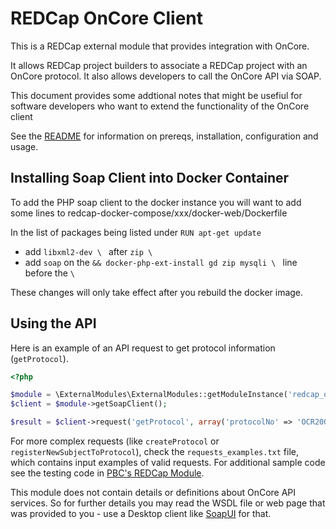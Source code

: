 # REDCap OnCore Client
This is a REDCap external module that provides integration with OnCore.

It allows REDCap project builders to associate a REDCap project with an OnCore protocol. It also allows developers to call the OnCore API via SOAP.

This document provides some addtional notes that might be usefiul for software developers who want to extend the functionality of the OnCore client

See the [README](README.md) for information on prereqs, installation, configuration and usage.

## Installing Soap Client into Docker Container

To add the PHP soap client to the docker instance you will want to add some lines to  redcap-docker-compose/xxx/docker-web/Dockerfile

In the list of packages being listed under `RUN apt-get update` 
* add `libxml2-dev \ ` after `zip \ `
* add `soap` on the `&& docker-php-ext-install gd zip mysqli \ ` line before the `\ `

These changes will only take effect after you rebuild the docker image.



## Using the API

Here is an example of an API request to get protocol information (`getProtocol`).

```php
<?php

$module = \ExternalModules\ExternalModules::getModuleInstance('redcap_oncore_client');
$client = $module->getSoapClient();

$result = $client->request('getProtocol', array('protocolNo' => 'OCR20002'));
```

For more complex requests (like `createProtocol` or `registerNewSubjectToProtocol`), check the `requests_examples.txt` file, which contains input examples of valid requests. For additional sample code see the testing code in [PBC's REDCap Module](https://github.com/pbchase/my_redcap_module/tree/redcap_oncore_client_test).

This module does not contain details or definitions about OnCore API services. So for further details you may read the WSDL file or web page that was provided to you - use a Desktop client like [SoapUI](https://www.soapui.org/) for that.
